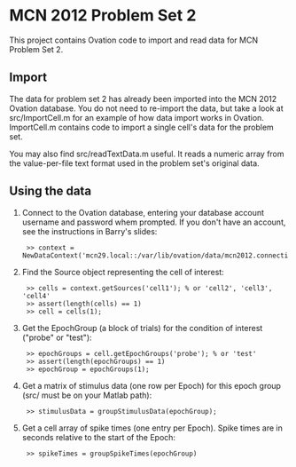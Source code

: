 MCN 2012 Problem Set 2
======================

This project contains Ovation code to import and read data for MCN Problem Set 2.


Import
------

The data for problem set 2 has already been imported into the MCN 2012 Ovation database. You do not need to re-import the data, but take a look at src/ImportCell.m for an example of how data import works in Ovation. ImportCell.m contains code to import a single cell's data for the problem set. 

You may also find src/readTextData.m useful. It reads a numeric array from the value-per-file text format used in the problem set's original data.


Using the data
--------------

1. Connect to the Ovation database, entering your database account username and password whem prompted. If you don't have an account, see the instructions in Barry's slides:

		>> context = NewDataContext('mcn29.local::/var/lib/ovation/data/mcn2012.connection');

1. Find the Source object representing the cell of interest:

		>> cells = context.getSources('cell1'); % or 'cell2', 'cell3', 'cell4'
		>> assert(length(cells) == 1)
		>> cell = cells(1);

1. Get the EpochGroup (a block of trials) for the condition of interest ("probe" or "test"):

		>> epochGroups = cell.getEpochGroups('probe'); % or 'test'
		>> assert(length(epochGroups) == 1)
		>> epochGroup = epochGroups(1);

1. Get a matrix of stimulus data (one row per Epoch) for this epoch group (src/ must be on your Matlab path):

		>> stimulusData = groupStimulusData(epochGroup);

1. Get a cell array of spike times (one entry per Epoch). Spike times are in seconds relative to the start of the Epoch:

		>> spikeTimes = groupSpikeTimes(epochGroup)
